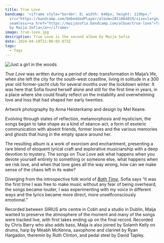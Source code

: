 ```yaml
---
title: True Love
bandcamp: '<iframe style="border: 0; width: 640px; height: 1190px;"
  src="https://bandcamp.com/EmbeddedPlayer/album=2811064019/size=large/bgcol=ffffff/linkcol=f171a2/package=3349237822/transparent=true/"
  seamless><a href="https://maijasofia.bandcamp.com/album/true-love">True Love
  by Maija Sofia</a></iframe>'
image: true-love.jpg
description: True Love is the second album by Maija Sofia
date: 2024-04-18T21:08:03.873Z
tags:
  - Tags
---
```

![Just a girl in the woods](/static/img/maija.jpeg "Maija Sofia Makela")

*True Love* was written during a period of deep transformation in Maija’s life, when she left the city for the south-west coastline, living in solitude in a 300 year old former-yacht club for several months over the lockdown winter. It was here that Sofia found herself alone and still for the first time in years, in a place where she could finally reflect on the instability and overwhelming love and loss that had shaped her early twenties.

Artwork photography by Anna Heisterkamp and design by Mel Keane.

Evolving through states of reflection, metamorphosis and mysticism, the songs began to take shape as a kind of séance-act, a form of esoteric communication with absent friends, former loves and the various memories and ghosts that hung in the empty space around her.

The resulting album is a work of exorcism and enchantment, presenting a rare blend of eloquent lyrical craft and explorative musicianship with a deep devotion to mystery. The songs on *True Love* ask what happens when you devote yourself entirely to something or someone else, what happens when we risk love, and when that love goes all the way wrong, how can we make sense of the chaos left in its wake?

Diverging from the introspective folk world of *[Bath Time](/work/bath-time)*, Sofia says “it was the first time I was free to make music without any fear of being overheard, the songs became louder, I was experimenting with my voice in different ways and the lyrics became more direct, more unselfconsciously emotional.”

Recorded between SIRIUS arts centre in Cobh and a studio in Dublin, Maija wanted to preserve the atmosphere of the moment and many of the songs were tracked live, with first takes ending up on the final record. Recorded by Chris Barry who also adds bass, Maija is also joined by Solamh Kelly on drums, harp by Méabh McKenna, saxophone and clarinet by Ryan Hargadon, theremin by Ruth Clinton, and pedal steel by David Tapley.